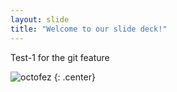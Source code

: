 ```yaml
---
layout: slide
title: "Welcome to our slide deck!"
---
```


Test-1 for the git feature

![octofez](https://octodex.github.com/images/octofez.png)
{: .center}

